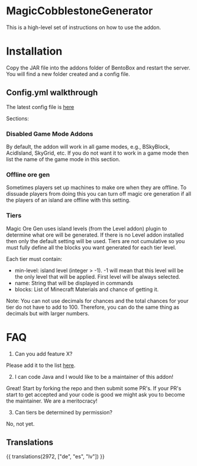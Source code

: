 # MagicCobblestoneGenerator

This is a high-level set of instructions on how to use the addon.

# Installation
Copy the JAR file into the addons folder of BentoBox and restart the server. You will find a new folder created and a config file.

## Config.yml walkthrough
The latest config file is [here](https://github.com/BentoBoxWorld/MagicCobblestoneGenerator/blob/master/src/main/resources/config.yml)

Sections:

### Disabled Game Mode Addons
By default, the addon will work in all game modes, e.g., BSkyBlock, AcidIsland, SkyGrid, etc. If you do not want it to work in a game mode then list the name of the game mode in this section.

### Offline ore gen
Sometimes players set up machines to make ore when they are offline. To dissuade players from doing this you can turn off magic ore generation if all the players of an island are offline with this setting.

### Tiers
Magic Ore Gen uses island levels (from the Level addon) plugin to determine what ore will be generated. If there is no Level addon installed then only the default setting will be used.
Tiers are not cumulative so you must fully define all the blocks you want generated for each tier level.

Each tier must contain:
* min-level: island level (integer > -1).  -1 will mean that this level will be the only level that will be applied. First level will be always selected.
* name: String that will be displayed in commands
* blocks: List of Minecraft Materials and chance of getting it.

Note: You can not use decimals for chances and the total chances for your tier do not have to add to 100. Therefore, you can do the same thing as decimals but with larger numbers.

# FAQ
1. Can you add feature X?

Please add it to the list [here](https://github.com/BentoBoxWorld/MagicCobblestoneGenerator/issues).

2. I can code Java and I would like to be a maintainer of this addon!

Great! Start by forking the repo and then submit some PR's. If your PR's start to get accepted and your code is good we might ask you to become the maintainer. We are a meritocracy!

3. Can tiers be determined by permission?

No, not yet.

## Translations

{{ translations(2972, ["de", "es", "lv"]) }}
